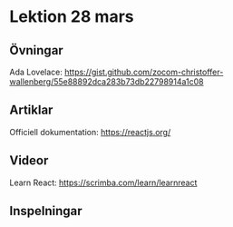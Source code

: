 # Lektion 28 mars

## Övningar

Ada Lovelace: https://gist.github.com/zocom-christoffer-wallenberg/55e88892dca283b73db22798914a1c08

## Artiklar

Officiell dokumentation: https://reactjs.org/

## Videor

Learn React: https://scrimba.com/learn/learnreact

## Inspelningar